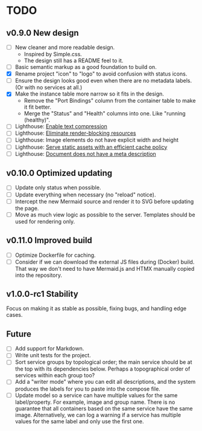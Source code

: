 # TODO

## v0.9.0 New design

- [ ] New cleaner and more readable design.
  - Inspired by Simple.css.
  - The design still has a README feel to it.
- [ ] Basic semantic markup as a good foundation to build on.
- [x] Rename project "icon" to "logo" to avoid confusion with status icons.
- [ ] Ensure the design looks good even when there are no metadata labels. (Or with no services at all.)
- [x] Make the instance table more narrow so it fits in the design.
  - Remove the "Port Bindings" column from the container table to make it fit better.
  - Merge the "Status" and "Health" columns into one. Like "running (healthy)".
- [ ] Lighthouse: [Enable text compression](https://developer.chrome.com/docs/lighthouse/performance/uses-text-compression/)
- [ ] Lighthouse: [Eliminate render-blocking resources](https://developer.chrome.com/docs/lighthouse/performance/render-blocking-resources/)
- [ ] Lighthouse: Image elements do not have explicit width and height
- [ ] Lighthouse: [Serve static assets with an efficient cache policy](https://developer.chrome.com/docs/lighthouse/performance/uses-long-cache-ttl/)
- [ ] Lighthouse: [Document does not have a meta description](https://developer.chrome.com/docs/lighthouse/seo/meta-description/)

## v0.10.0 Optimized updating

- [ ] Update only status when possible.
- [ ] Update everything when necessary (no "reload" notice).
- [ ] Intercept the new Mermaid source and render it to SVG before updating the page. 
- [ ] Move as much view logic as possible to the server. Templates should be used for rendering only.

## v0.11.0 Improved build

- [ ] Optimize Dockerfile for caching.
- [ ] Consider if we can download the external JS files during (Docker) build.
  That way we don't need to have Mermaid.js and HTMX manually copied into the repository.

## v1.0.0-rc1 Stability

Focus on making it as stable as possible, fixing bugs, and handling edge cases.

## Future

- [ ] Add support for Markdown.
- [ ] Write unit tests for the project.
- [ ] Sort service groups by topological order; the main service should be at the top with its dependencies below.
      Perhaps a topographical order of services within each group too?
- [ ] Add a "writer mode" where you can edit all descriptions, and the system produces the labels for you to paste into the compose file.
- [ ] Update model so a service can have multiple values for the same label/property.
  For example, image and group name.
  There is no guarantee that all containers based on the same service have the same image.
  Alternatively, we can log a warning if a service has multiple values for the same label and only use the first one.
